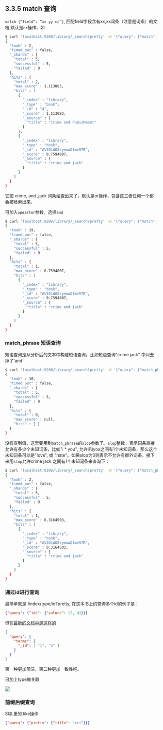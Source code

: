 ## 3.3.5 match 查询

`match {“field”: “xx yy cc”}`, 匹配field字段含有xx,xx词条（注意是词条）的文档,默认是`or`操作，如

```bash
$ curl 'localhost:9200/library/_search?pretty' -d '{"query": {"match": {"title": "crime and jack"}}, "_source": ["title"]}'
{
  "took" : 2,
  "timed_out" : false,
  "_shards" : {
    "total" : 5,
    "successful" : 5,
    "failed" : 0
  },
  "hits" : {
    "total" : 2,
    "max_score" : 1.113083,
    "hits" : [
      {
        "_index" : "library",
        "_type" : "book",
        "_id" : "4",
        "_score" : 1.113083,
        "_source" : {
          "title" : "Crime and Punishment"
        }
      },
      {
        "_index" : "library",
        "_type" : "book",
        "_id" : "AV3QLWO8rymwwQlmv5TR",
        "_score" : 0.7594807,
        "_source" : {
          "title" : "crime and jack"
        }
      }
    ]
  }
}
```

它把 crime, and ,jack 词条给查出来了，默认是or操作，包含这三者任何一个都会被检索出来。

可加入`opeartor`参数，选择`and`

```bash
$ curl 'localhost:9200/library/_search?pretty' -d '{"query": {"match": {"title": {"query": "crime and jack", "operator": "and"}}}, "_source": ["title"]}'
{
  "took" : 19,
  "timed_out" : false,
  "_shards" : {
    "total" : 5,
    "successful" : 5,
    "failed" : 0
  },
  "hits" : {
    "total" : 1,
    "max_score" : 0.7594807,
    "hits" : [
      {
        "_index" : "library",
        "_type" : "book",
        "_id" : "AV3QLWO8rymwwQlmv5TR",
        "_score" : 0.7594807,
        "_source" : {
          "title" : "crime and jack"
        }
      }
    ]
  }
}
```

### match_phrase 短语查询

短语查询是从分析后的文本中构建短语查询。比如短语查询"crime jack" 中间去掉了'and'

```bash
$ curl 'localhost:9200/library/_search?pretty' -d '{"query": {"match_phrase": {"title": "crime jack"}}, "_source": ["title"]}'
{
  "took" : 10,
  "timed_out" : false,
  "_shards" : {
    "total" : 5,
    "successful" : 5,
    "failed" : 0
  },
  "hits" : {
    "total" : 0,
    "max_score" : null,
    "hits" : [ ]
  }
}
```

没有查到值，这里要用到`match_phrase`的`slop`参数了。`slop`整数，表示词条直接允许有多少个未知词条，比如"i * you", 允许i和you之间有1个未知词条，那么这个未知词条可以是"love", 或 "hate"。如果slop为0则表示不允许有额外词条，接下来用`slop`允许crime jack 之间有1个未知词条来查询下：

```bash
$ curl 'localhost:9200/library/_search?pretty' -d '{"query": {"match_phrase": {"title": {"query": "crime jack", "slop": 1}}}, "_source": ["title"]}'
{
  "took" : 2,
  "timed_out" : false,
  "_shards" : {
    "total" : 5,
    "successful" : 5,
    "failed" : 0
  },
  "hits" : {
    "total" : 1,
    "max_score" : 0.3164503,
    "hits" : [
      {
        "_index" : "library",
        "_type" : "book",
        "_id" : "AV3QLWO8rymwwQlmv5TR",
        "_score" : 0.3164503,
        "_source" : {
          "title" : "crime and jack"
        }
      }
    ]
  }
}
```

### 通过id进行查询

最简单就是 /index/type/id?pretty, 在这本书上的查询多个id的例子是：

```json
{"query": {"ids": {"values": [2, 4]}}}
```

但在[最新的文档中是这样的](https://www.elastic.co/guide/en/elasticsearch/reference/current/mapping-id-field.html)

```json
{
  "query": {
    "terms": {
      "_id": [ "1", "2" ] 
    }
  }
}
```

第一种更加简洁，第二种更加一致性吧。

可加上type做关联

![](http://beginman.qiniudn.com/2017-08-11-15024570243388.jpg)

### 前缀后缀查询

SQL里的 like操作

```json
{"query": {"prefix": {"title": "cri"}}}
```


